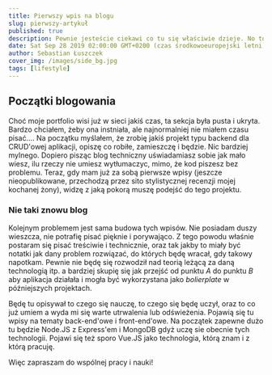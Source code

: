 ```yaml
---
title: Pierwszy wpis na blogu
slug: pierwszy-artykuł
published: true
description: Pewnie jesteście ciekawi co tu się właściwie dzieje. No to może po krótce...
date: Sat Sep 28 2019 02:00:00 GMT+0200 (czas środkowoeuropejski letni)
author: Sebastian Łuszczek
cover_img: /images/side_bg.jpg
tags: [lifestyle]
---
```


## Początki blogowania

Choć moje portfolio wisi już w sieci jakiś czas, ta sekcja była pusta i ukryta. Bardzo chciałem, żeby ona instniała, ale najnormalniej nie miałem czasu pisać.... Na początku myślałem, że zrobię jakiś projekt typu backend dla CRUD'owej aplikacji, opiszę co robiłe, zamieszczę i będzie. Nic bardziej mylnego. Dopiero pisząc blog techniczny uświadamiasz sobie jak mało wiesz, ilu rzeczy nie umiesz wytłumaczyc, mimo, że kod piszesz bez problemu. Teraz, gdy mam już za sobą pierwsze wpisy (jeszcze nieopublikowane, przechodzą przez sito stylistycznej recenzji mojej kochanej żony), widzę z jaką pokorą muszę podejść do tego projektu.

### Nie taki znowu blog

Kolejnym problemem jest sama budowa tych wpisów. Nie posiadam duszy wieszcza, nie potrafię pisać pięknie i porywająco. Z tego powodu właśnie postaram się pisać treściwie i technicznie, oraz tak jakby to miały być notatki jak dany problem rozwiązać, do których będę wracał, gdy takowy napotkam. Pewnie nie będę się rozwodził nad teorią leżącą za daną technologią itp. a bardziej skupię się jak przejść od punktu _A_ do punktu _B_ aby aplikacja działała i mogła być wykorzystana jako _bolierplate_ w późniejszych projektach.

Będę tu opisywał to czego się nauczę, to czego się będę uczył, oraz to co już umiem a wyda mi się warte utrwalenia lub odświeżenia. Pojawią się tu wpisy na tematy back-end'owe i front-end'owe. Na początek zapewne dużo tu będzie Node.JS z Express'em i MongoDB gdyż uczę sie obecnie tych technologii. Pojawi się też sporo Vue.JS jako technologia, którą znam i z którą pracuję.

Więc zapraszam do wspólnej pracy i nauki!
